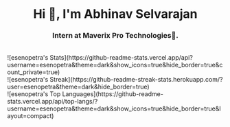<h1 align="center">Hi 👋, I'm Abhinav Selvarajan</h1>
<h3 align="center">Intern at Maverix Pro Technologies🌟.</h3>

<br>
![esenopetra's Stats](https://github-readme-stats.vercel.app/api?username=esenopetra&theme=dark&show_icons=true&hide_border=true&count_private=true)
<br>
![esenopetra's Streak](https://github-readme-streak-stats.herokuapp.com/?user=esenopetra&theme=dark&hide_border=true)
<br>
![esenopetra's Top Languages](https://github-readme-stats.vercel.app/api/top-langs/?username=esenopetra&theme=dark&show_icons=true&hide_border=true&layout=compact)


